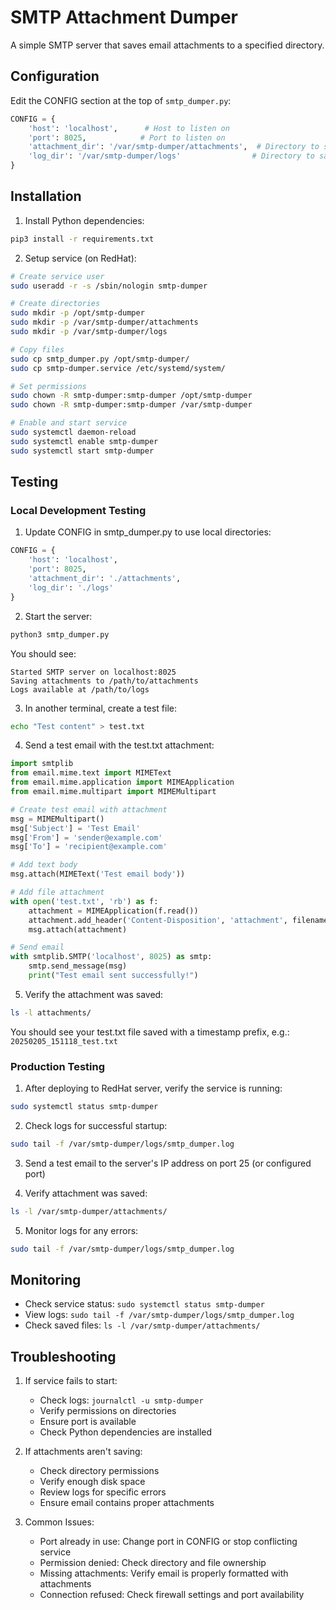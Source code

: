 # SMTP Attachment Dumper

A simple SMTP server that saves email attachments to a specified directory.

## Configuration

Edit the CONFIG section at the top of `smtp_dumper.py`:
```python
CONFIG = {
    'host': 'localhost',      # Host to listen on
    'port': 8025,            # Port to listen on
    'attachment_dir': '/var/smtp-dumper/attachments',  # Directory to save attachments
    'log_dir': '/var/smtp-dumper/logs'                # Directory to save logs
}
```

## Installation

1. Install Python dependencies:
```bash
pip3 install -r requirements.txt
```

2. Setup service (on RedHat):
```bash
# Create service user
sudo useradd -r -s /sbin/nologin smtp-dumper

# Create directories
sudo mkdir -p /opt/smtp-dumper
sudo mkdir -p /var/smtp-dumper/attachments
sudo mkdir -p /var/smtp-dumper/logs

# Copy files
sudo cp smtp_dumper.py /opt/smtp-dumper/
sudo cp smtp-dumper.service /etc/systemd/system/

# Set permissions
sudo chown -R smtp-dumper:smtp-dumper /opt/smtp-dumper
sudo chown -R smtp-dumper:smtp-dumper /var/smtp-dumper

# Enable and start service
sudo systemctl daemon-reload
sudo systemctl enable smtp-dumper
sudo systemctl start smtp-dumper
```

## Testing

### Local Development Testing

1. Update CONFIG in smtp_dumper.py to use local directories:
```python
CONFIG = {
    'host': 'localhost',
    'port': 8025,
    'attachment_dir': './attachments',
    'log_dir': './logs'
}
```

2. Start the server:
```bash
python3 smtp_dumper.py
```

You should see:
```
Started SMTP server on localhost:8025
Saving attachments to /path/to/attachments
Logs available at /path/to/logs
```

3. In another terminal, create a test file:
```bash
echo "Test content" > test.txt
```

4. Send a test email with the test.txt attachment:
```python
import smtplib
from email.mime.text import MIMEText
from email.mime.application import MIMEApplication
from email.mime.multipart import MIMEMultipart

# Create test email with attachment
msg = MIMEMultipart()
msg['Subject'] = 'Test Email'
msg['From'] = 'sender@example.com'
msg['To'] = 'recipient@example.com'

# Add text body
msg.attach(MIMEText('Test email body'))

# Add file attachment
with open('test.txt', 'rb') as f:
    attachment = MIMEApplication(f.read())
    attachment.add_header('Content-Disposition', 'attachment', filename='test.txt')
    msg.attach(attachment)

# Send email
with smtplib.SMTP('localhost', 8025) as smtp:
    smtp.send_message(msg)
    print("Test email sent successfully!")
```

5. Verify the attachment was saved:
```bash
ls -l attachments/
```

You should see your test.txt file saved with a timestamp prefix, e.g.:
`20250205_151118_test.txt`

### Production Testing

1. After deploying to RedHat server, verify the service is running:
```bash
sudo systemctl status smtp-dumper
```

2. Check logs for successful startup:
```bash
sudo tail -f /var/smtp-dumper/logs/smtp_dumper.log
```

3. Send a test email to the server's IP address on port 25 (or configured port)

4. Verify attachment was saved:
```bash
ls -l /var/smtp-dumper/attachments/
```

5. Monitor logs for any errors:
```bash
sudo tail -f /var/smtp-dumper/logs/smtp_dumper.log
```

## Monitoring

- Check service status: `sudo systemctl status smtp-dumper`
- View logs: `sudo tail -f /var/smtp-dumper/logs/smtp_dumper.log`
- Check saved files: `ls -l /var/smtp-dumper/attachments/`

## Troubleshooting

1. If service fails to start:
   - Check logs: `journalctl -u smtp-dumper`
   - Verify permissions on directories
   - Ensure port is available
   - Check Python dependencies are installed

2. If attachments aren't saving:
   - Check directory permissions
   - Verify enough disk space
   - Review logs for specific errors
   - Ensure email contains proper attachments

3. Common Issues:
   - Port already in use: Change port in CONFIG or stop conflicting service
   - Permission denied: Check directory and file ownership
   - Missing attachments: Verify email is properly formatted with attachments
   - Connection refused: Check firewall settings and port availability